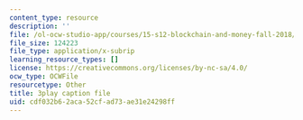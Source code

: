 ```yaml
---
content_type: resource
description: ''
file: /ol-ocw-studio-app/courses/15-s12-blockchain-and-money-fall-2018/cdf032b62aca52cfad73ae31e24298ff_l0vD_FBWk0g.vtt
file_size: 124223
file_type: application/x-subrip
learning_resource_types: []
license: https://creativecommons.org/licenses/by-nc-sa/4.0/
ocw_type: OCWFile
resourcetype: Other
title: 3play caption file
uid: cdf032b6-2aca-52cf-ad73-ae31e24298ff
---
```

